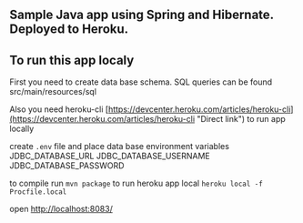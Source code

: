 ## Sample Java app using Spring and Hibernate. Deployed to Heroku.

## To run this app localy

First you need to create data base schema. SQL queries can be found src/main/resources/sql

Also you need heroku-cli [https://devcenter.heroku.com/articles/heroku-cli](https://devcenter.heroku.com/articles/heroku-cli "Direct link") to run app locally

create `.env` file and place data base environment variables
JDBC_DATABASE_URL
JDBC_DATABASE_USERNAME
JDBC_DATABASE_PASSWORD

to compile run `mvn package`
to run heroku app local `heroku local -f Procfile.local`

open [http://localhost:8083/](http://localhost:8083/ "Direct link")
